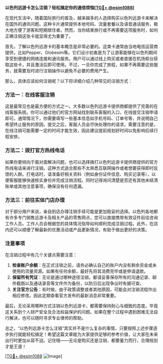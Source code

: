 **以色列远游卡怎么注销？轻松搞定你的通信烦恼[[TG💪+ @esim1088](https://t.me/s/esim1088)]**

在现代生活中，随着国际旅行的普及，越来越多的人选择购买以色列远游卡来解决在国外的通讯问题。这种卡片通常提供本地号码、流量套餐以及语音通话服务，极大地方便了游客和短期居住者。然而，当你结束旅行或不再需要这项服务时，如何正确注销这张卡就显得尤为重要了。

首先，了解以色列远游卡的基本概念是非常必要的。这类卡通常由当地电信运营商提供，比如Pepper、Globesim等。它们设计初衷是为了让游客能够在以色列期间享受到便捷的网络连接和通讯服务。用户可以通过线上购买或者直接在机场柜台获取这些卡，并且激活后即可使用。不过，一旦你完成了旅程，如果不再需要这些服务，就需要及时进行注销操作以避免不必要的费用产生。

那么，具体应该如何注销呢？以下将详细介绍几种常见的注销方式：

### 方法一：在线客服注销
这是最常见也是最方便的方式之一。大多数以色列远游卡提供商都提供了完善的在线客服系统。你可以通过他们的官方网站找到联系客服的入口，在线提交注销申请即可。通常情况下，你需要填写一些基本信息如手机号码、订单号等，并说明自己希望终止服务的原因。提交之后，客服人员会尽快处理你的请求。需要注意的是，在线注销可能需要一定的时间才能生效，因此建议提前规划好时间以免影响后续行程安排。

### 方法二：拨打官方热线电话
如果你更倾向于面对面解决问题，也可以选择拨打以色列远游卡提供商提供的官方热线电话来进行注销。这种方式适合那些不太熟悉互联网操作或者想要获得即时反馈的人群。打电话时，请准备好相关资料（例如身份证件信息、购买记录等），以便客服能够快速核实身份并完成注销流程。同时记得询问清楚是否还有其他未结清账单或其他注意事项，确保没有任何遗漏。

### 方法三：前往实体门店办理
对于部分用户来说，亲自到店办理注销手续可能是更加稳妥的选择。以色列各地都有许多专门销售远游卡及相关产品的零售网点，您可以直接携带有效证件前往咨询工作人员。工作人员会根据您的具体情况指导如何顺利完成注销过程。此外，在店内还可以顺便了解最新的优惠活动或产品更新情况，有助于做出更好的决策。

### 注意事项
在注销过程中有几个关键点需要注意：
1. **检查账户余额**：在正式注销之前，请务必确认自己的账户内没有剩余资金或未使用的流量资源。如果有任何余额，最好先将其消费完毕或是申请退款。
2. **保留所有凭证**：无论是通过哪种途径注销，都请妥善保存所有的沟通记录、邮件截图以及通话录音等文件作为备份，以防日后出现争议时有据可查。
3. **关注官方公告**：有时候，由于政策调整或者其他原因，可能会对注销流程作出相应修改。因此定期查看官方发布的最新消息非常重要。

最后，无论采用哪种方式注销以色列远游卡，都需要保持耐心与细致的态度。毕竟这关系到个人财产安全及合法权益保护的问题。如果在整个过程中遇到困难无法自行解决，也可以随时寻求专业律师的帮助。

总之，“以色列远游卡怎么注销”其实并不是什么复杂的事情，只要按照上述步骤逐步执行就能轻松搞定！希望这篇文章能为大家提供足够的参考价值，让大家在未来出行时更加从容不迫。记住哦——无论是购买还是注销，都要量力而行，合理规划才是王道！

[[TG💪+ @esim1088](https://t.me/s/esim1088) ![Image](https://i.postimg.cc/4NQfJmqS/Snipaste-2025-05-13-00-14-12.png)]